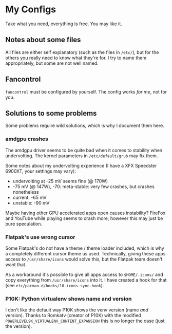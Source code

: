 # My Configs

Take what you need, everything is free. You may like it.

## Notes about some files

All files are either self explanatory (such as the files in `/etc/`), but for the others you really need to know what they're for. I try to name them appropriately, but some are not well named.

## Fancontrol

`fancontrol` must be configured by yourself. The config works *for me*, not for you.

## Solutions to some problems

Some problems require wild solutions, which is why I document them here.

### amdgpu crashes

The amdgpu driver seems to be quite bad when it comes to stability when undervolting. The kernel parameters in `/etc/default/grub` may fix them.

Some notes about my undervolting experience (I have a XFX Speedster 6900XT, your settings may vary):

- undervolting at -25 mV seems fine (@ 170W)
- -75 mV (@ 147W), -70: meta-stable: very few crashes, but crashes nonetheless
- current: -65 mV
- unstable: -90 mV

Maybe having other GPU accelerated apps open causes instability? FireFox and YouTube while playing seems to crash more, however this may just be pure speculation.

### Flatpak's use wrong cursor

Some Flatpak's do not have a theme / theme loader included, which is why a completely different cursor theme us used. Technically, giving these apps access to `/usr/share/icons` would solve this, but the Flatpak team doesn't want that.

As a workaround it's possible to give all apps access to `$HOME/.icons/` and copy everything from `/usr/share/icons` into it. I have created a hook for that (see `etc/pacman.d/hooks/10-icons-sync.hook`).

### P10K: Python virtualenv shows name and version

I don't like the default way P10K shows the venv version (name *and* version). Thanks to Romkatv (creator of P10K) with the modified `POWERLEVEL9K_VIRTUALENV_CONTENT_EXPANSION` this is no longer the case (just the version).

